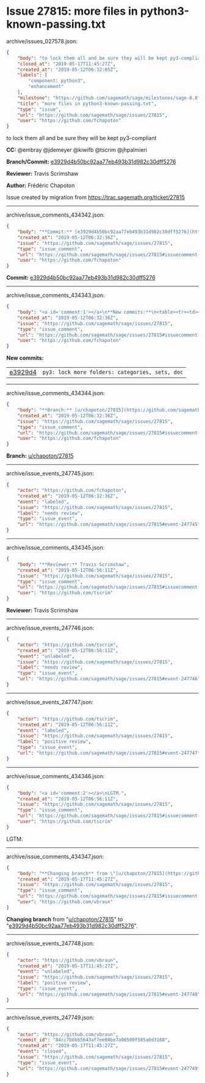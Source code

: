 # Issue 27815: more files in python3-known-passing.txt

archive/issues_027578.json:
```json
{
    "body": "to lock them all and be sure they will be kept py3-compliant\n\n**CC:**  @embray @jdemeyer @kiwifb @tscrim @jhpalmieri\n\n**Branch/Commit:** [e3929d4b50bc92aa77eb493b31d982c30dff5276](https://github.com/sagemath/sagetrac-mirror/commit/e3929d4b50bc92aa77eb493b31d982c30dff5276)\n\n**Reviewer:** Travis Scrimshaw\n\n**Author:** Fr\u00e9d\u00e9ric Chapoton\n\nIssue created by migration from https://trac.sagemath.org/ticket/27815\n\n",
    "closed_at": "2019-05-17T11:45:27Z",
    "created_at": "2019-05-12T06:32:05Z",
    "labels": [
        "component: python3",
        "enhancement"
    ],
    "milestone": "https://github.com/sagemath/sage/milestones/sage-8.8",
    "title": "more files in python3-known-passing.txt",
    "type": "issue",
    "url": "https://github.com/sagemath/sage/issues/27815",
    "user": "https://github.com/fchapoton"
}
```
to lock them all and be sure they will be kept py3-compliant

**CC:**  @embray @jdemeyer @kiwifb @tscrim @jhpalmieri

**Branch/Commit:** [e3929d4b50bc92aa77eb493b31d982c30dff5276](https://github.com/sagemath/sagetrac-mirror/commit/e3929d4b50bc92aa77eb493b31d982c30dff5276)

**Reviewer:** Travis Scrimshaw

**Author:** Frédéric Chapoton

Issue created by migration from https://trac.sagemath.org/ticket/27815





---

archive/issue_comments_434342.json:
```json
{
    "body": "**Commit:** [e3929d4b50bc92aa77eb493b31d982c30dff5276](https://github.com/sagemath/sagetrac-mirror/commit/e3929d4b50bc92aa77eb493b31d982c30dff5276)",
    "created_at": "2019-05-12T06:32:36Z",
    "issue": "https://github.com/sagemath/sage/issues/27815",
    "type": "issue_comment",
    "url": "https://github.com/sagemath/sage/issues/27815#issuecomment-434342",
    "user": "https://github.com/fchapoton"
}
```

**Commit:** [e3929d4b50bc92aa77eb493b31d982c30dff5276](https://github.com/sagemath/sagetrac-mirror/commit/e3929d4b50bc92aa77eb493b31d982c30dff5276)



---

archive/issue_comments_434343.json:
```json
{
    "body": "<a id='comment:1'></a>\n**New commits:**\n<table><tr><td><a href=\"https://github.com/sagemath/sagetrac-mirror/commit/e3929d4b50bc92aa77eb493b31d982c30dff5276\">e3929d4</a></td><td><code>py3: lock more folders: categories, sets, doc</code></td></tr></table>\n",
    "created_at": "2019-05-12T06:32:36Z",
    "issue": "https://github.com/sagemath/sage/issues/27815",
    "type": "issue_comment",
    "url": "https://github.com/sagemath/sage/issues/27815#issuecomment-434343",
    "user": "https://github.com/fchapoton"
}
```

<a id='comment:1'></a>
**New commits:**
<table><tr><td><a href="https://github.com/sagemath/sagetrac-mirror/commit/e3929d4b50bc92aa77eb493b31d982c30dff5276">e3929d4</a></td><td><code>py3: lock more folders: categories, sets, doc</code></td></tr></table>




---

archive/issue_comments_434344.json:
```json
{
    "body": "**Branch:** [u/chapoton/27815](https://github.com/sagemath/sagetrac-mirror/tree/u/chapoton/27815)",
    "created_at": "2019-05-12T06:32:36Z",
    "issue": "https://github.com/sagemath/sage/issues/27815",
    "type": "issue_comment",
    "url": "https://github.com/sagemath/sage/issues/27815#issuecomment-434344",
    "user": "https://github.com/fchapoton"
}
```

**Branch:** [u/chapoton/27815](https://github.com/sagemath/sagetrac-mirror/tree/u/chapoton/27815)



---

archive/issue_events_247745.json:
```json
{
    "actor": "https://github.com/fchapoton",
    "created_at": "2019-05-12T06:32:36Z",
    "event": "labeled",
    "issue": "https://github.com/sagemath/sage/issues/27815",
    "label": "needs review",
    "type": "issue_event",
    "url": "https://github.com/sagemath/sage/issues/27815#event-247745"
}
```



---

archive/issue_comments_434345.json:
```json
{
    "body": "**Reviewer:** Travis Scrimshaw",
    "created_at": "2019-05-12T06:56:11Z",
    "issue": "https://github.com/sagemath/sage/issues/27815",
    "type": "issue_comment",
    "url": "https://github.com/sagemath/sage/issues/27815#issuecomment-434345",
    "user": "https://github.com/tscrim"
}
```

**Reviewer:** Travis Scrimshaw



---

archive/issue_events_247746.json:
```json
{
    "actor": "https://github.com/tscrim",
    "created_at": "2019-05-12T06:56:11Z",
    "event": "unlabeled",
    "issue": "https://github.com/sagemath/sage/issues/27815",
    "label": "needs review",
    "type": "issue_event",
    "url": "https://github.com/sagemath/sage/issues/27815#event-247746"
}
```



---

archive/issue_events_247747.json:
```json
{
    "actor": "https://github.com/tscrim",
    "created_at": "2019-05-12T06:56:11Z",
    "event": "labeled",
    "issue": "https://github.com/sagemath/sage/issues/27815",
    "label": "positive review",
    "type": "issue_event",
    "url": "https://github.com/sagemath/sage/issues/27815#event-247747"
}
```



---

archive/issue_comments_434346.json:
```json
{
    "body": "<a id='comment:2'></a>\nLGTM.",
    "created_at": "2019-05-12T06:56:11Z",
    "issue": "https://github.com/sagemath/sage/issues/27815",
    "type": "issue_comment",
    "url": "https://github.com/sagemath/sage/issues/27815#issuecomment-434346",
    "user": "https://github.com/tscrim"
}
```

<a id='comment:2'></a>
LGTM.



---

archive/issue_comments_434347.json:
```json
{
    "body": "**Changing branch** from \"[u/chapoton/27815](https://github.com/sagemath/sagetrac-mirror/tree/u/chapoton/27815)\" to \"[e3929d4b50bc92aa77eb493b31d982c30dff5276](https://github.com/sagemath/sagetrac-mirror/commit/e3929d4b50bc92aa77eb493b31d982c30dff5276)\".",
    "created_at": "2019-05-17T11:45:27Z",
    "issue": "https://github.com/sagemath/sage/issues/27815",
    "type": "issue_comment",
    "url": "https://github.com/sagemath/sage/issues/27815#issuecomment-434347",
    "user": "https://github.com/vbraun"
}
```

**Changing branch** from "[u/chapoton/27815](https://github.com/sagemath/sagetrac-mirror/tree/u/chapoton/27815)" to "[e3929d4b50bc92aa77eb493b31d982c30dff5276](https://github.com/sagemath/sagetrac-mirror/commit/e3929d4b50bc92aa77eb493b31d982c30dff5276)".



---

archive/issue_events_247748.json:
```json
{
    "actor": "https://github.com/vbraun",
    "created_at": "2019-05-17T11:45:27Z",
    "event": "unlabeled",
    "issue": "https://github.com/sagemath/sage/issues/27815",
    "label": "positive review",
    "type": "issue_event",
    "url": "https://github.com/sagemath/sage/issues/27815#event-247748"
}
```



---

archive/issue_events_247749.json:
```json
{
    "actor": "https://github.com/vbraun",
    "commit_id": "84cc7b8bb5643af7ee08be7a00509f585a6d3168",
    "created_at": "2019-05-17T11:45:27Z",
    "event": "closed",
    "issue": "https://github.com/sagemath/sage/issues/27815",
    "type": "issue_event",
    "url": "https://github.com/sagemath/sage/issues/27815#event-247749"
}
```
